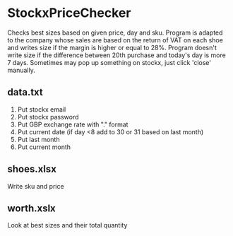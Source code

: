 # StockxPriceChecker
Checks best sizes based on given price, day and sku.
Program is adapted to the company whose sales are based on the return of VAT on each shoe and writes size if the margin is higher or equal to 28%.
Program doesn't write size if the difference between 20th purchase and today's day is more 7 days. Sometimes may pop up something on stockx, just click 'close' manually.

## data.txt
1. Put stockx email
2. Put stockx password
3. Put GBP exchange rate with "." format
4. Put current date (if day <8 add to 30 or 31 based on last month)
6. Put last month
6. Put current month

## shoes.xlsx
Write sku and price

## worth.xslx
Look at best sizes and their total quantity
